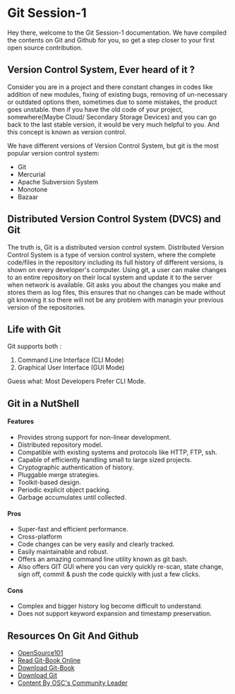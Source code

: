 # Git Session-1

Hey there, welcome to the Git Session-1 documentation. We have compiled the contents on Git and Github for you, so get a step closer to your first open source contribution.

## Version Control System, Ever heard of it ?

Consider you are in a project and there constant changes in codes like addition of new modules, fixing of existing bugs, removing of un-necessary or outdated options then, sometimes due to some mistakes, the product goes unstable. then if you have the old code of your project, somewhere(Maybe Cloud/ Secondary Storage Devices) and you can go 
back to the last stable version, it would be very much helpful to you. And this concept is known as version control.

We have different versions of Version Control System, but git is the most popular version control system: 
- Git 
- Mercurial
- Apache Subversion System 
- Monotone
- Bazaar


## Distributed Version Control System (DVCS) and Git

The truth is, Git is a distributed version control system. Distributed Version Control System is a type of version control system, where the complete code/files in the repository
including its full history of different versions, is shown on every developer's computer. Using git, a user can make changes to an entire repository on their local system and update it to the server when network is available. Git asks you about the changes you make and stores them as log files, this ensures that no changes can be made without git knowing it so there will not be any problem with managin your previous version of the repositories.

## Life with Git

Git supports both :
  1. Command Line Interface (CLI Mode)
  2. Graphical User Interface (GUI Mode)

Guess what: Most Developers Prefer CLI Mode.



## Git in a NutShell

#### Features

- Provides strong support for non-linear development.
- Distributed repository model.
- Compatible with existing systems and protocols like HTTP, FTP, ssh.
- Capable of efficiently handling small to large sized projects.
- Cryptographic authentication of history.
- Pluggable merge strategies.
- Toolkit-based design.
- Periodic explicit object packing.
- Garbage accumulates until collected.

#### Pros

- Super-fast and efficient performance.
- Cross-platform
- Code changes can be very easily and clearly tracked.
- Easily maintainable and robust.
- Offers an amazing command line utility known as git bash.
- Also offers GIT GUI where you can very quickly re-scan, state change, sign off, commit & push the code quickly with just a few clicks.

#### Cons

- Complex and bigger history log become difficult to understand.
- Does not support keyword expansion and timestamp preservation.





## Resources On Git And Github
- [OpenSource101](https://github.com/Open-Source-Community-VIT-AP/OpenSource101)
- [Read Git-Book Online](https://git-scm.com/book/en/v2)
- [Download Git-Book](https://github.com/progit/progit2/releases/download/2.1.326/progit.pdf)
- [Download Git](https://git-scm.com/downloads)
- [Content By OSC's Community Leader](https://docs.vijaybalaji.me/resources/git-and-github-resources)

